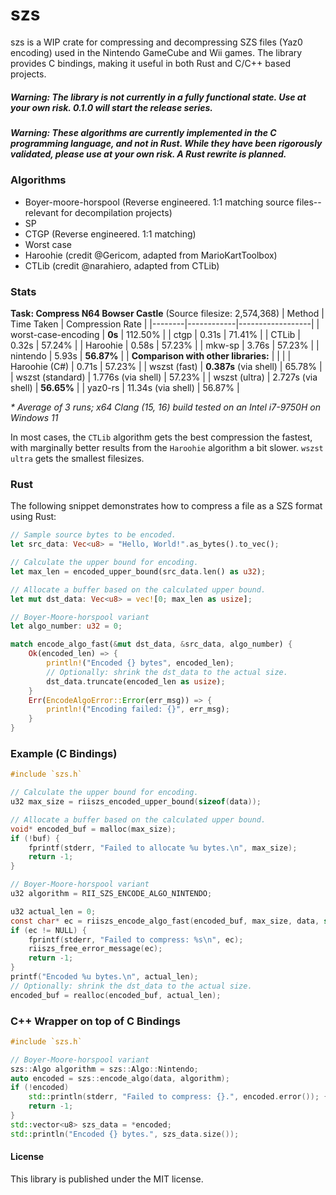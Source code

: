 # szs
szs is a WIP crate for compressing and decompressing SZS files (Yaz0 encoding) used in the Nintendo GameCube and Wii games. The library provides C bindings, making it useful in both Rust and C/C++ based projects.

##### Warning: The library is not currently in a fully functional state. Use at your own risk. 0.1.0 will start the release series.
##### Warning: These algorithms are currently implemented in **the C programming language**, and not in Rust. While they have been rigorously validated, please use at your own risk. A Rust rewrite is planned.

### Algorithms
- Boyer-moore-horspool (Reverse engineered. 1:1 matching source files--relevant for decompilation projects)
- SP
- CTGP (Reverse engineered. 1:1 matching)
- Worst case
- Haroohie (credit @Gericom, adapted from MarioKartToolbox)
- CTLib (credit @narahiero, adapted from CTLib)

### Stats
**Task: Compress N64 Bowser Castle** (Source filesize: 2,574,368)
| Method | Time Taken | Compression Rate |
|--------|------------|------------------|
| worst-case-encoding | **0s** | 112.50% |
| ctgp | 0.31s | 71.41% |
| CTLib | 0.32s | 57.24% |
| Haroohie | 0.58s | 57.23% |
| mkw-sp | 3.76s | 57.23% |
| nintendo | 5.93s | **56.87%** |
| **Comparison with other libraries:** | | |
| Haroohie (C#) | 0.71s | 57.23% |
| wszst (fast) | **0.387s** (via shell) | 65.78% |
| wszst (standard) | 1.776s (via shell) | 57.23% |
| wszst (ultra) | 2.727s (via shell) | **56.65%** |
| yaz0-rs | 11.34s (via shell) | 56.87% |

*\* Average of 3 runs; x64 Clang (15, 16) build tested on an Intel i7-9750H on Windows 11*

In most cases, the `CTLib` algorithm gets the best compression the fastest, with marginally better results from the `Haroohie` algorithm a bit slower. `wszst ultra` gets the smallest filesizes.

### Rust
The following snippet demonstrates how to compress a file as a SZS format using Rust:

```rs
// Sample source bytes to be encoded.
let src_data: Vec<u8> = "Hello, World!".as_bytes().to_vec();

// Calculate the upper bound for encoding.
let max_len = encoded_upper_bound(src_data.len() as u32);

// Allocate a buffer based on the calculated upper bound.
let mut dst_data: Vec<u8> = vec![0; max_len as usize];

// Boyer-Moore-horspool variant
let algo_number: u32 = 0;

match encode_algo_fast(&mut dst_data, &src_data, algo_number) {
    Ok(encoded_len) => {
        println!("Encoded {} bytes", encoded_len);
        // Optionally: shrink the dst_data to the actual size.
        dst_data.truncate(encoded_len as usize);
    }
    Err(EncodeAlgoError::Error(err_msg)) => {
        println!("Encoding failed: {}", err_msg);
    }
}
```

### Example (C Bindings)
```c
#include `szs.h`

// Calculate the upper bound for encoding.
u32 max_size = riiszs_encoded_upper_bound(sizeof(data));

// Allocate a buffer based on the calculated upper bound.
void* encoded_buf = malloc(max_size);
if (!buf) {
	fprintf(stderr, "Failed to allocate %u bytes.\n", max_size);
	return -1;
}

// Boyer-Moore-horspool variant
u32 algorithm = RII_SZS_ENCODE_ALGO_NINTENDO;

u32 actual_len = 0;
const char* ec = riiszs_encode_algo_fast(encoded_buf, max_size, data, sizeof(data), &actual_len, algorithm);
if (ec != NULL) {
	fprintf(stderr, "Failed to compress: %s\n", ec);
	riiszs_free_error_message(ec);
	return -1;
}
printf("Encoded %u bytes.\n", actual_len);
// Optionally: shrink the dst_data to the actual size.
encoded_buf = realloc(encoded_buf, actual_len);
```

### C++ Wrapper on top of C Bindings
```cpp
#include `szs.h`

// Boyer-Moore-horspool variant
szs::Algo algorithm = szs::Algo::Nintendo;
auto encoded = szs::encode_algo(data, algorithm);
if (!encoded)
	std::println(stderr, "Failed to compress: {}.", encoded.error()); {
	return -1;
}
std::vector<u8> szs_data = *encoded;
std::println("Encoded {} bytes.", szs_data.size());
```

#### License
This library is published under the MIT license.
